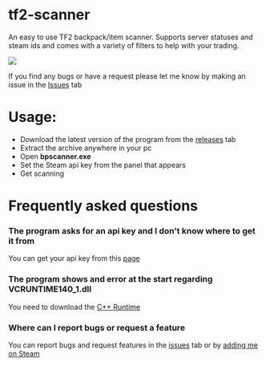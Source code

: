 # tf2-scanner
An easy to use TF2 backpack/item scanner.
Supports server statuses and steam ids and comes with a variety of filters to help with your trading.

![](https://i.imgur.com/CFfDTgI.png)

If you find any bugs or have a request please let me know by making an issue in the [Issues](https://github.com/AleXu224/TF2-Backpack-Scanner/issues) tab

# Usage:
- Download the latest version of the program from the [releases](https://github.com/AleXu224/tf2-scanner/releases) tab
- Extract the archive anywhere in your pc
- Open **bpscanner.exe**
- Set the Steam api key from the panel that appears
- Get scanning

# Frequently asked questions

### The program asks for an api key and I don't know where to get it from
You can get your api key from this [page](https://steamcommunity.com/dev/apikey)

### The program shows and error at the start regarding VCRUNTIME140_1.dll
You need to download the [C++ Runtime](https://support.microsoft.com/en-us/help/2977003/the-latest-supported-visual-c-downloads)

### Where can I report bugs or request a feature
You can report bugs and request features in the [issues](https://github.com/AleXu224/tf2-scanner/issues) tab or by [adding me on Steam](http://steamcommunity.com/id/Squizell/)
